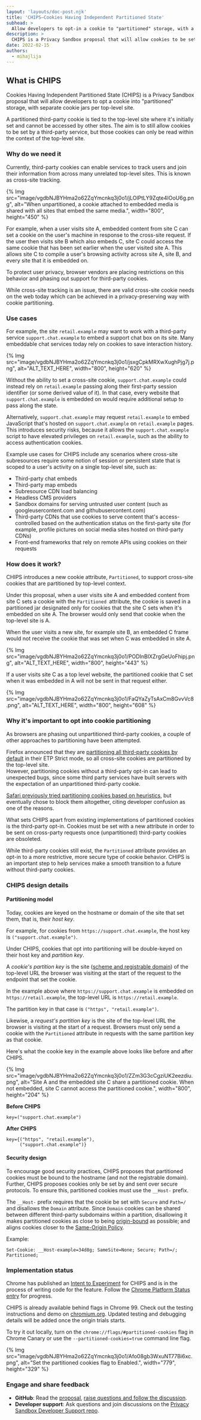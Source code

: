 ```yaml
---
layout: 'layouts/doc-post.njk'
title: 'CHIPS—Cookies Having Independent Partitioned State'
subhead: >
  Allow developers to opt-in a cookie to "partitioned" storage, with a separate cookie jar per top-level site.
description: >
  CHIPS is a Privacy Sandbox proposal that will allow cookies to be set by a third-party service, but only read within the context of the top-level site where they were initially set
date: 2022-02-15
authors:
  - mihajlija
---
```


## What is CHIPS

Cookies Having Independent Partitioned State (CHIPS) is a Privacy Sandbox proposal that will allow developers to opt a cookie into "partitioned" storage, with separate cookie jars per top-level site.

A partitioned third-party cookie is tied to the top-level site where it's initially set and cannot be accessed by other sites. The aim is to still allow cookies to be set by a third-party service, but those cookies can only be read within the context of the top-level site. 

### Why do we need it

Currently, third-party cookies can enable services to track users and join their information from across many unrelated top-level sites. This is known as cross-site tracking. 

{% Img
   src="image/vgdbNJBYHma2o62ZqYmcnkq3j0o1/jLOlPtLY9Zqte4IOoU6g.png",
   alt="When unpartitioned, a cookie attached to embedded media is shared with all sites that embed the same media.",
   width="800", height="450"
%}

For example, when a user visits site A, embedded content from site C can set a cookie on the user's machine in response to the cross-site request. If the user then visits site B which also embeds C, site C could access the same cookie that has been set earlier when the user visited site A. This allows site C to compile a user's browsing activity across site A, site B, and every site that it is embedded on.

To protect user privacy, browser vendors are placing restrictions on this behavior and phasing out support for third-party cookies.

While cross-site tracking is an issue, there are valid cross-site cookie needs on the web today which can be achieved in a privacy-preserving way with cookie partitioning.

### Use cases

For example, the site `retail.example` may want to work with a third-party service `support.chat.example` to embed a support chat box on its site. Many embeddable chat services today rely on cookies to save interaction history. 

{% Img src="image/vgdbNJBYHma2o62ZqYmcnkq3j0o1/jsxgCpkMRXwXughPjg7j.png", alt="ALT_TEXT_HERE", width="800", height="620" %}

Without the ability to set a cross-site cookie, `support.chat.example` could instead rely on `retail.example` passing along their first-party session identifier (or some derived value of it). In that case, every website that `support.chat.example` is embedded on would require additional setup to pass along the state.  

Alternatively, `support.chat.example` may request `retail.example` to embed JavaScript that's hosted on `support.chat.example` on `retail.example` pages. This introduces security risks, because it allows the `support.chat.example` script to have elevated privileges on `retail.example`, such as the ability to access authentication cookies.

Example use cases for CHIPS include any scenarios where cross-site subresources require some notion of session or persistent state that is scoped to a user's activity on a single top-level site, such as:

+   Third-party chat embeds
+   Third-party map embeds
+   Subresource CDN load balancing
+   Headless CMS providers
+   Sandbox domains for serving untrusted user content (such as googleusercontent.com and githubusercontent.com)
+   Third-party CDNs that use cookies to serve content that's access-controlled based on the authentication status on the first-party site (for example, profile pictures on social media sites hosted on third-party CDNs)
+   Front-end frameworks that rely on remote APIs using cookies on their requests

### How does it work?

CHIPS introduces a new cookie attribute, `Partitioned`, to support cross-site cookies that are partitioned by top-level context.  

Under this proposal, when a user visits site A and embedded content from site C sets a cookie with the `Partitioned `attribute, the cookie is saved in a partitioned jar designated only for cookies that the site C sets when it's embedded on site A. The browser would only send that cookie when the top-level site is A.   

When the user visits a new site, for example site B, an embedded C frame would not receive the cookie that was set when C was embedded in site A. 

{% Img src="image/vgdbNJBYHma2o62ZqYmcnkq3j0o1/PODInBIXZrgGeUoFhipj.png", alt="ALT_TEXT_HERE", width="800", height="443" %}

If a user visits site C as a top level website, the partitioned cookie that C set when it was embedded in A will not be sent in that request either.

{% Img src="image/vgdbNJBYHma2o62ZqYmcnkq3j0o1/FaQYaZyTsAxCm8GvvVc8.png", alt="ALT_TEXT_HERE", width="800", height="608" %}

### Why it's important to opt into cookie partitioning

As browsers are phasing out unpartitioned third-party cookies, a couple of other approaches to partitioning have been attempted.

Firefox announced that they are [partitioning all third-party cookies by default](https://hacks.mozilla.org/2021/02/introducing-state-partitioning/) in their ETP Strict mode, so all cross-site cookies are partitioned by the top-level site.   
However, partitioning cookies without a third-party opt-in can lead to unexpected bugs, since some third party services have built servers with the expectation of an unpartitioned third-party cookie.

[Safari previously tried partitioning cookies based on heuristics](https://webkit.org/blog/8613/intelligent-tracking-prevention-2-1/), but eventually chose to block them altogether, citing developer confusion as one of the reasons.

What sets CHIPS apart from existing implementations of partitioned cookies is the third-party opt-in. Cookies must be set with a new attribute in order to be sent on cross-party requests once (unpartitioned) third-party cookies are obsoleted.

While third-party cookies still exist, the `Partitioned` attribute provides an opt-in to a more restrictive, more secure type of cookie behavior. CHIPS is an important step to help services make a smooth transition to a future without third-party cookies.

### CHIPS design details

#### Partitioning model

Today, cookies are keyed on the hostname or domain of the site that set them, that is, their _host key_.   

For example, for cookies from `https://support.chat.example`, the host key is `("support.chat.example")`.  

Under CHIPS, cookies that opt into partitioning will be double-keyed on their host key and _partition key_.   

A _cookie's partition key_ is the site ([scheme and registrable domain](https://web.dev/same-site-same-origin/#%22schemeful-same-site%22)) of the top-level URL the browser was visiting at the start of the request to the endpoint that set the cookie.  

In the example above where `https://support.chat.example` is embedded on `https://retail.example`, the top-level URL is `https://retail.example`.  

The partition key in that case is `("https", "retail.example")`.  

Likewise, a _request's partition key_ is the site of the top-level URL the browser is visiting at the start of a request. Browsers must only send a cookie with the `Partitioned` attribute in requests with the same partition key as that cookie.  

Here's what the cookie key in the example above looks like before and after CHIPS.

{% Img
   src="image/vgdbNJBYHma2o62ZqYmcnkq3j0o1/ZZm3G3cCgziUK2eezdiu.png",
   alt="Site A and the embedded site C share a partitioned cookie. When not embedded, site C cannot access the partitioned cookie.",
   width="800", height="204"
%}


**Before CHIPS**

```text
key=("support.chat.example")
```

**After CHIPS**

```text
key={("https", "retail.example"),
     ("support.chat.example")}
```

#### Security design

To encourage good security practices, CHIPS proposes that partitioned cookies must be bound to the hostname (and not the registrable domain). Further, CHIPS proposes cookies only be set by and sent over secure protocols. To ensure this, partitioned cookies must use the ``__Host-`` prefix.

The `__Host-` prefix requires that the cookie be set with `Secure` and `Path=/` and disallows the `Domain` attribute. Since `Domain` cookies can be shared between different third-party subdomains within a partition, disallowing it makes partitioned cookies as close to being [origin-bound](docs/privacy-sandbox/glossary/#origin) as possible; and aligns cookies closer to the [Same-Origin Policy](https://developer.mozilla.org/docs/Web/Security/Same-origin_policy).

Example: 

```text
Set-Cookie: __Host-example=34d8g; SameSite=None; Secure; Path=/; Partitioned;
```

### Implementation status

Chrome has published an [Intent to Experiment](https://groups.google.com/a/chromium.org/g/blink-dev/c/_dJFNJpf91U) for CHIPS and is in the process of writing code for the feature. Follow the [Chrome Platform Status entry](https://chromestatus.com/feature/5179189105786880) for progress.

CHIPS is already available behind flags in Chrome 99. Check out the testing instructions and demo on [chromium.org](https://www.chromium.org/updates/chips/). Updated testing and debugging details will be added once the origin trials starts.

To try it out locally, turn on the `chrome://flags/#partitioned-cookies` flag in Chrome Canary or use the `--partitioned-cookies=true` command line flag.

{% Img
   src="image/vgdbNJBYHma2o62ZqYmcnkq3j0o1/Afo08gb3WxuNT77Bi6xc.png",
   alt="Set the partitioned cookies flag to Enabled.",
   width="779", height="329"
%}

### Engage and share feedback

+   **GitHub**: Read the [proposal](https://github.com/WICG/CHIPS), [raise questions and follow the discussion](https://github.com/WICG/CHIPS/issues).
+   **Developer support**: Ask questions and join discussions on the [Privacy Sandbox Developer Support repo](https://github.com/GoogleChromeLabs/privacy-sandbox-dev-support).
